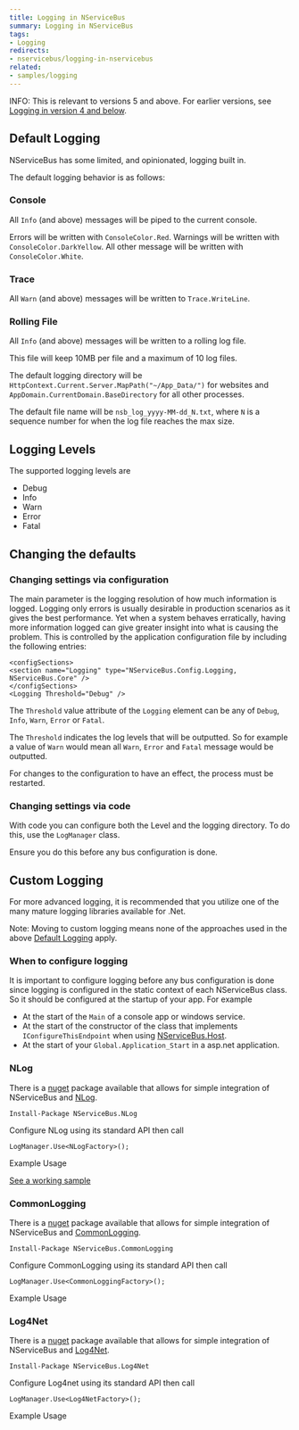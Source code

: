 ```yaml
---
title: Logging in NServiceBus
summary: Logging in NServiceBus
tags: 
- Logging
redirects:
- nservicebus/logging-in-nservicebus
related:
- samples/logging
---
```


INFO: This is relevant to versions 5 and above. For earlier versions, see [Logging in version 4 and below](nservicebus4-and-below.md).

## Default Logging

NServiceBus has some limited, and opinionated, logging built in.

The default logging behavior is as follows:

### Console

All `Info` (and above) messages will be piped to the current console.

Errors will be written with `ConsoleColor.Red`. Warnings will be written with `ConsoleColor.DarkYellow`. All other message will be written with `ConsoleColor.White`. 

### Trace

All `Warn` (and above) messages will be written to `Trace.WriteLine`.
 
### Rolling File 

All `Info` (and above) messages will be written to a rolling log file.

This file will keep 10MB per file and a maximum of 10 log files.

The default logging directory will be `HttpContext.Current.Server.MapPath("~/App_Data/")` for websites and `AppDomain.CurrentDomain.BaseDirectory` for all other processes.

The default file name will be `nsb_log_yyyy-MM-dd_N.txt`, where `N` is a sequence number for when the log file reaches the max size.

## Logging Levels

The supported logging levels are

 * Debug
 * Info
 * Warn
 * Error
 * Fatal

## Changing the defaults

### Changing settings via configuration

The main parameter is the logging resolution of how much information is logged. Logging only errors is usually desirable in production scenarios as it gives the best performance. Yet when a system behaves erratically, having more information logged can give greater insight into what is causing the problem. This is controlled by the application configuration file by including the following entries:

```
<configSections>
<section name="Logging" type="NServiceBus.Config.Logging, NServiceBus.Core" />
</configSections>
<Logging Threshold="Debug" />
```

The `Threshold` value attribute of the `Logging` element can be any of `Debug`, `Info`, `Warn`, `Error` or `Fatal`.

The `Threshold` indicates the log levels that will be outputted. So for example a value of `Warn` would mean all `Warn`, `Error` and `Fatal` message would be outputted. 

For changes to the configuration to have an effect, the process must be restarted.

### Changing settings via code

With code you can configure both the Level and the logging directory. To do this, use the `LogManager` class.

<!-- import OverrideLoggingDefaultsInCode -->

Ensure you do this before any bus configuration is done.

## Custom Logging

For more advanced logging, it is recommended that you utilize one of the many mature logging libraries available for .Net. 

Note: Moving to custom logging means none of the approaches used in the above [Default Logging](#default-logging) apply. 

### When to configure logging

It is important to configure logging before any bus configuration is done since logging is configured in the static context of each NServiceBus class. So it should be configured at the startup of your app. For example

 * At the start of the `Main` of a console app or windows service.
 * At the start of the constructor of the class that implements `IConfigureThisEndpoint` when using [NServiceBus.Host](/nservicebus/hosting/nservicebus-host/).
 * At the start of your `Global.Application_Start` in a asp.net application.
 
### NLog

There is a [nuget](https://www.nuget.org/packages/NServiceBus.NLog/) package available that allows for simple integration of NServiceBus and [NLog](http://nlog-project.org/).

    Install-Package NServiceBus.NLog

Configure NLog using its standard API then call 

    LogManager.Use<NLogFactory>();

Example Usage 

<!-- import NLogInCode -->

[See a working sample](/samples/logging/nlog-custom)

### CommonLogging

There is a [nuget](https://www.nuget.org/packages/NServiceBus.CommonLogging/) package available that allows for simple integration of NServiceBus and [CommonLogging](http://netcommon.sourceforge.net/).

    Install-Package NServiceBus.CommonLogging

Configure CommonLogging using its standard API then call 

    LogManager.Use<CommonLoggingFactory>();

Example Usage 

<!-- import CommonLoggingInCode -->

### Log4Net

There is a [nuget](https://www.nuget.org/packages/NServiceBus.Log4Net/) package available that allows for simple integration of NServiceBus and [Log4Net](http://logging.apache.org/log4net/).

    Install-Package NServiceBus.Log4Net

Configure Log4net using its standard API then call 

    LogManager.Use<Log4NetFactory>();

Example Usage 

<!-- import Log4netInCode -->
